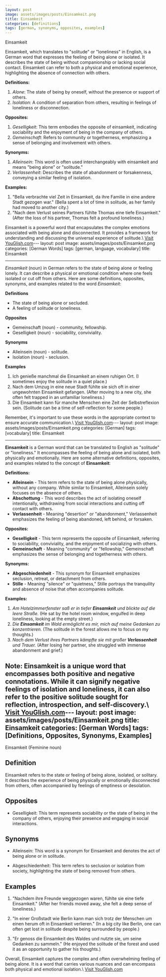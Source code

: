 ```yaml
---
layout: post
image: assets/images/posts/Einsamkeit.png
title: Einsamkeit
categories: [definitions]
tags: [german, synonyms, opposites, examples]
---
```


Einsamkeit

Einsamkeit, which translates to "solitude" or "loneliness" in English, is a German word that expresses the feeling of being alone or isolated. It describes the state of being without companionship or lacking social contact. Einsamkeit can refer to both a physical and emotional experience, highlighting the absence of connection with others.

**Definitions:**

1. *Alone*: The state of being by oneself, without the presence or support of others.
2. *Isolation*: A condition of separation from others, resulting in feelings of loneliness or disconnection.

**Opposites:**

1. *Geselligkeit*: This term embodies the opposite of einsamkeit, indicating sociability and the enjoyment of being in the company of others.
2. *Gemeinschaft*: Refers to community or togetherness, emphasizing a sense of belonging and involvement with others.

**Synonyms:**

1. *Alleinsein*: This word is often used interchangeably with einsamkeit and means "being alone" or "solitude."
2. *Verlassenheit*: Describes the state of abandonment or forsakenness, conveying a similar feeling of isolation.

**Examples:**

1. "Bella verbrachte viel Zeit in Einsamkeit, da ihre Familie in eine andere Stadt gezogen war." (Bella spent a lot of time in solitude, as her family had moved to another city.)
2. "Nach dem Verlust seines Partners fühlte Thomas eine tiefe Einsamkeit." (After the loss of his partner, Thomas felt a profound loneliness.)

Einsamkeit is a powerful word that encapsulates the complex emotions associated with being alone and disconnected. It provides a framework for understanding and discussing the universal experience of solitude.\ <a id="yg-widget-0" class="youglish-widget" data-query="Einsamkeit" data-lang="german" data-components="8412" data-auto-start="0" data-bkg-color="theme_light" data-title="How%20to%20pronounce%20Einsamkeit%20in%20German"  rel="nofollow" href="https://youglish.com">Visit YouGlish.com</a><script async src="https://youglish.com/public/emb/widget.js" charset="utf-8"></script>---
layout: post
image: assets/images/posts/Einsamkeit.png
categories: [German Words]
tags: [german, language, vocabulary]
title: Einsamkeit

---

*Einsamkeit* (noun) in German refers to the state of being alone or feeling lonely. It can describe a physical or emotional condition where one feels isolated or cut off from others. Here are some definitions, opposites, synonyms, and examples related to the word *Einsamkeit*:

**Definitions**

- The state of being alone or secluded.
- A feeling of solitude or loneliness.

**Opposites**

- Gemeinschaft (noun) - community, fellowship.
- Geselligkeit (noun) - sociability, conviviality.

**Synonyms**

- Alleinsein (noun) - solitude.
- Isolation (noun) - seclusion.

**Examples**

1. Ich genieße manchmal die Einsamkeit an einem ruhigen Ort. (I sometimes enjoy the solitude in a quiet place.)
2. Nach dem Umzug in eine neue Stadt fühlte sie sich oft in einer ungewohnten Einsamkeit gefangen. (After moving to a new city, she often felt trapped in an unfamiliar loneliness.)
3. Die Einsamkeit kann für manche Menschen eine Zeit der Selbstreflexion sein. (Solitude can be a time of self-reflection for some people.)

Remember, it's important to use these words in the appropriate context to ensure accurate communication.\ <a id="yg-widget-0" class="youglish-widget" data-query="Einsamkeit" data-lang="german" data-components="8412" data-auto-start="0" data-bkg-color="theme_light" data-title="How%20to%20pronounce%20Einsamkeit%20in%20German"  rel="nofollow" href="https://youglish.com">Visit YouGlish.com</a><script async src="https://youglish.com/public/emb/widget.js" charset="utf-8"></script>---
layout: post
image: assets/images/posts/Einsamkeit.png
categories: [German]
tags: [vocabulary]
title: Einsamkeit

---

**Einsamkeit** is a German word that can be translated to English as "solitude" or "loneliness." It encompasses the feeling of being alone and isolated, both physically and emotionally. Here are some alternative definitions, opposites, and examples related to the concept of **Einsamkeit**:

**Definitions:**

- **Alleinsein** - This term refers to the state of being alone physically, without any company. While similar to Einsamkeit, Alleinsein solely focuses on the absence of others.
- **Abschottung** - This word describes the act of isolating oneself intentionally, withdrawing from social interactions and cutting off contact with others.
- **Verlassenheit** - Meaning "desertion" or "abandonment," Verlassenheit emphasizes the feeling of being abandoned, left behind, or forsaken.

**Opposites:**

- **Geselligkeit** - This term represents the opposite of Einsamkeit, referring to sociability, conviviality, and the enjoyment of socializing with others.
- **Gemeinschaft** - Meaning "community" or "fellowship," Gemeinschaft emphasizes the sense of belonging and togetherness with others.

**Synonyms:**

- **Abgeschiedenheit** - This synonym for Einsamkeit emphasizes seclusion, retreat, or detachment from others.
- **Stille** - Meaning "silence" or "quietness," Stille portrays the tranquility and absence of noise that often accompanies solitude.

**Examples:**

1. *Am Hotelzimmerfenster saß er in tiefer* ***Einsamkeit*** *und blickte auf die leere Straße.* (He sat by the hotel room window, engulfed in deep loneliness, looking at the empty street.)
2. *Die* ***Einsamkeit*** *im Wald ermöglicht es mir, mich auf meine Gedanken zu konzentrieren.* (The solitude in the forest allows me to focus on my thoughts.)
3. *Nach dem Verlust ihres Partners kämpfte sie mit großer* ***Verlassenheit*** *und Trauer.* (After losing her partner, she struggled with immense abandonment and grief.)

**Note:** Einsamkeit is a unique word that encompasses both positive and negative connotations. While it can signify negative feelings of isolation and loneliness, it can also refer to the positive solitude sought for reflection, introspection, and self-discovery.\ <a id="yg-widget-0" class="youglish-widget" data-query="Einsamkeit" data-lang="german" data-components="8412" data-auto-start="0" data-bkg-color="theme_light" data-title="How%20to%20pronounce%20Einsamkeit%20in%20German"  rel="nofollow" href="https://youglish.com">Visit YouGlish.com</a><script async src="https://youglish.com/public/emb/widget.js" charset="utf-8"></script>---
layout: post
image: assets/images/posts/Einsamkeit.png
title: Einsamkeit
categories: [German Words]
tags: [Definitions, Opposites, Synonyms, Examples]
---

Einsamkeit (Feminine noun)

## Definition

Einsamkeit refers to the state or feeling of being alone, isolated, or solitary. It describes the experience of being physically or emotionally disconnected from others, often accompanied by feelings of emptiness or desolation.

## Opposites

- Geselligkeit: This term represents sociability or the state of being in the company of others, enjoying their presence and engaging in social interactions.

## Synonyms

- Alleinsein: This word is a synonym for Einsamkeit and denotes the act of being alone or in solitude.

- Abgeschiedenheit: This term refers to seclusion or isolation from society, highlighting the state of being removed from others.

## Examples

1. "Nachdem ihre Freunde weggezogen waren, fühlte sie eine tiefe Einsamkeit." (After her friends moved away, she felt a deep sense of loneliness.)

2. "In einer Großstadt wie Berlin kann man sich trotz der Menschen um einen herum oft in Einsamkeit verlieren." (In a big city like Berlin, one can often get lost in solitude despite being surrounded by people.)

3. "Er genoss die Einsamkeit des Waldes und nutzte sie, um seine Gedanken zu sammeln." (He enjoyed the solitude of the forest and used it as an opportunity to gather his thoughts.)

Overall, Einsamkeit captures the complex and often overwhelming feeling of being alone. It is a word that carries various nuances and can encompass both physical and emotional isolation.\ <a id="yg-widget-0" class="youglish-widget" data-query="Einsamkeit" data-lang="german" data-components="8412" data-auto-start="0" data-bkg-color="theme_light" data-title="How%20to%20pronounce%20Einsamkeit%20in%20German"  rel="nofollow" href="https://youglish.com">Visit YouGlish.com</a><script async src="https://youglish.com/public/emb/widget.js" charset="utf-8"></script>